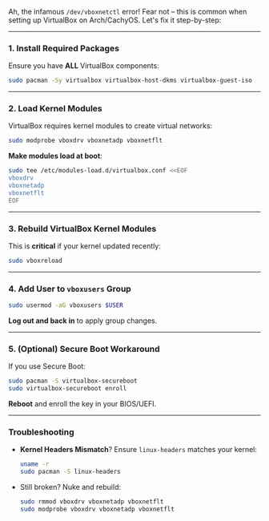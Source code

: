 Ah, the infamous `/dev/vboxnetctl` error! Fear not – this is common when setting up VirtualBox on Arch/CachyOS. Let's fix it step-by-step:

---

### **1. Install Required Packages**
Ensure you have **ALL** VirtualBox components:
```bash
sudo pacman -Sy virtualbox virtualbox-host-dkms virtualbox-guest-iso
```

---

### **2. Load Kernel Modules**
VirtualBox requires kernel modules to create virtual networks:
```bash
sudo modprobe vboxdrv vboxnetadp vboxnetflt
```

**Make modules load at boot**:
```bash
sudo tee /etc/modules-load.d/virtualbox.conf <<EOF
vboxdrv
vboxnetadp
vboxnetflt
EOF
```

---

### **3. Rebuild VirtualBox Kernel Modules**
This is **critical** if your kernel updated recently:
```bash
sudo vboxreload
```

---

### **4. Add User to `vboxusers` Group**
```bash
sudo usermod -aG vboxusers $USER
```
**Log out and back in** to apply group changes.

---

### **5. (Optional) Secure Boot Workaround**
If you use Secure Boot:
```bash
sudo pacman -S virtualbox-secureboot
sudo virtualbox-secureboot enroll
```
**Reboot** and enroll the key in your BIOS/UEFI.

---
### **Troubleshooting**
- **Kernel Headers Mismatch**? Ensure `linux-headers` matches your kernel:
  ```bash
  uname -r
  sudo pacman -S linux-headers
  ```
- Still broken? Nuke and rebuild:
  ```bash
  sudo rmmod vboxdrv vboxnetadp vboxnetflt
  sudo modprobe vboxdrv vboxnetadp vboxnetflt
  ```